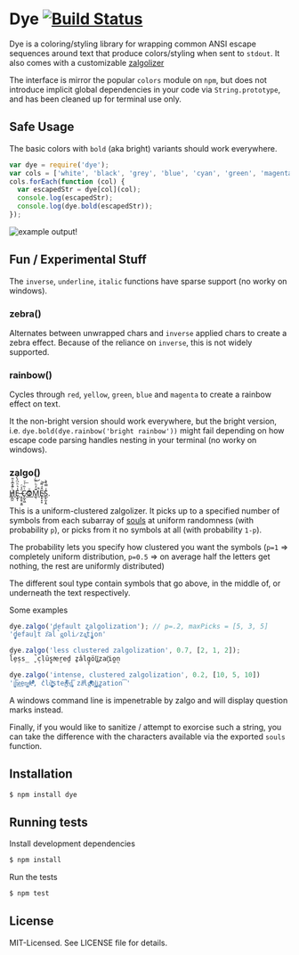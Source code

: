 # Dye [![Build Status](https://secure.travis-ci.org/clux/logule.png)](http://travis-ci.org/clux/dye)

Dye is a coloring/styling library for wrapping common ANSI escape sequences around text that produce colors/styling when sent to `stdout`. It also comes with a customizable [zalgolizer](#zalgo)

The interface is mirror the popular `colors` module on `npm`, but does not introduce implicit global dependencies in your code via `String.prototype`, and has been cleaned up for terminal use only.

## Safe Usage
The basic colors with `bold` (aka bright) variants should work everywhere.

```js
var dye = require('dye');
var cols = ['white', 'black', 'grey', 'blue', 'cyan', 'green', 'magenta', 'red','yellow'];
cols.forEach(function (col) {
  var escapedStr = dye[col](col);
  console.log(escapedStr);
  console.log(dye.bold(escapedStr));
});
```

![example output!](https://github.com/clux/dye/raw/master/imgs/output.png)

## Fun / Experimental Stuff
The `inverse`, `underline`, `italic` functions have sparse support (no worky on windows).

### zebra()
Alternates between unwrapped chars and `inverse` applied chars to create a zebra effect.
Because of the reliance on `inverse`, this is not widely supported.

### rainbow()
Cycles through `red`, `yellow`, `green`, `blue` and `magenta` to create a rainbow effect on text.

It the non-bright version should work everywhere, but the bright version, i.e. `dye.bold(dye.rainbow('bright rainbow'))` might fail depending on how escape code parsing handles nesting in your terminal (no worky on windows).

### zalgo()
[H̸̡̪̯ͨ͊̽̅̾̎Ȩ̬̩̾͛ͪ̈́̀́͘ ̶̧̨̱̹̭̯ͧ̾ͬC̷̙̲̝͖ͭ̏ͥͮ͟Oͮ͏̮̪̝͍M̲̖͊̒ͪͩͬ̚̚͜Ȇ̴̟̟͙̞ͩ͌͝S̨̥̫͎̭ͯ̿̔̀ͅ](http://stackoverflow.com/questions/1732348/regex-match-open-tags-except-xhtml-self-contained-tags/1732454#1732454).

This is a uniform-clustered zalgolizer. It picks up to a specified number of symbols from each subarray of [souls](https://github.com/clux/dye/blob/master/dye.js#L42) at uniform randomness (with probability `p`), or picks from it no symbols at all (with probability `1-p`).

The probability lets you specify how clustered you want the symbols (`p=1` ⇒ completely uniform distribution, `p=0.5` ⇒ on average half the letters get nothing, the rest are uniformly distributed)

The different soul type contain symbols that go above, in the middle of, or underneath the text respectively.

Some examples

```js
dye.zalgo('default zalgolization'); // p=.2, maxPicks = [5, 3, 5]
'd̠̤̟̰efauḻt z͂̈al̊̚g͈oli̷za̪͉t̽̅i̘̪̫̼on'

dye.zalgo('less clustered zalgolization', 0.7, [2, 1, 2]);
l̋e̦s̠s̲ ̬̚c̩ḷȗ̘s̮tͪer̮ed̯ ̥za̾lg̘öl͓ĭ͚zat̻͂io̫n̖

dye.zalgo('intense, clustered zalgolization', 0.2, [10, 5, 10])
'i̛̩͖̤̯̮͠ͅn̷͟t͢en̝͎͇͙̭sͧͤͨ̓͗̾e͑̐ͫ̒ͨ̓ͮ̏̑, c̓lů͚̺̦̰̪͓͐ͯ̈ster͍̤͖͗͌̇ͨͦͥ̚é͜d̨̡͘͞ za̋ͬͫlgͧ̏ͧ̃ͫͭͯ̈̆ol̲͕̳͓͍̯̠i̢͢z̙ation͡'
```

A windows command line is impenetrable by zalgo and will display question marks instead.

Finally, if you would like to sanitize / attempt to exorcise such a string, you can take the difference with the characters available via the exported `souls` function.

## Installation

```bash
$ npm install dye
```

## Running tests
Install development dependencies

```bash
$ npm install
```

Run the tests

```bash
$ npm test
```

## License
MIT-Licensed. See LICENSE file for details.
